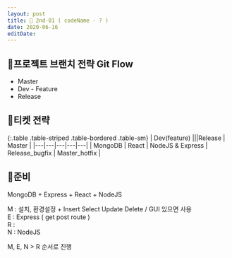 ```yaml
---
layout: post
title: 🧪 2nd-01 ( codeName - ? ) 
date: 2020-06-16
editDate:
---
```


## 🌿프로젝트 브랜치 전략 Git Flow
- Master
- Dev - Feature
- Release

## 🎫티켓 전략

{:.table .table-striped .table-bordered .table-sm}
| Dev(feature) |||Release | Master |
|---|---|---|---|---|
| MongoDB | React | NodeJS & Express | Release_bugfix | Master_hotfix |

## 🔔준비
MongoDB + Express + React + NodeJS

M : 설치, 환경설정 + Insert Select Update Delete /  GUI 있으면 사용  
E : Express ( get post route )  
R :   
N : NodeJS  

M, E, N > R  순서로 진행
